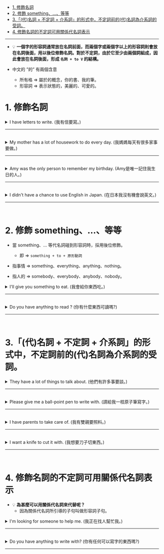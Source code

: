 * [1. 修飾名詞](#1修飾名詞)
* [2. 修飾 something、…、等等](#2修飾something等等)
* [3.「(代)名詞 + 不定詞 + 介系詞」的形式中，不定詞前的(代)名詞為介系詞的受詞。](#3代名詞不定詞介系詞的形式中不定詞前的代名詞為介系詞的受詞)
* [4. 修飾名詞的不定詞可用關係代名詞表示](#4修飾名詞的不定詞可用關係代名詞表示)

---

- 💡 **一個字的形容詞通常放在名詞前面，而兩個字或兩個字以上的形容詞則會放在名詞後面，用以後位修飾名詞。對於不定詞，由於它至少由兩個詞組成，因此會放在名詞後面，形成 `名詞 + to V` 的結構。**

- 中文的 ”的” 有兩個含意
    - 所有格  ⇒  屬於的概念，你的書、我的筆。
    - 形容詞  ⇒  表示狀態的，美麗的、可愛的。

# 1.&nbsp;修飾名詞

<details>
  <summary>
    I have letters to write. (我有信要寫。)
  </summary>
    
  - to write 不能換成動名詞，因為 to write 在這邊是當形容詞使用。
  - `letters to write`  ⇒  要寫的信。
</details>

---
<br>

<details>
  <summary>
    My mother has a lot of housework to do every day. (我媽媽每天有很多家事要做。)
  </summary>
    
  - 現在習慣性的動作，就要使用現在式。
  - `housework to do`  ⇒  要做的家事。
</details>

---
<br>

<details>
  <summary>
    Amy was the only person to remember my birthday. (Amy是唯一記住我生日的人。)
  </summary>
</details>

---
<br>

<details>
  <summary>
    I didn't have a chance to use English in Japan. (在日本我沒有機會說英文。)
  </summary>

  - 沒有說英文的機會  ⇒  a chance to use English。
    - 也可以換成 a chance to speak English。
  
</details>

---
<br>

# 2.&nbsp;修飾&nbsp;something、…、等等

- 當 something、… 等代名詞碰到形容詞時，採用後位修飾。
  - 即  ⇒  `something + to + 原形動詞`
 
- 指事情  ⇒  something、everything、anything、nothing。
- 指人的  ⇒  somebody、everybody、anybody、nobody。

<details>
  <summary>
    I'll give you something to eat. (我會給你東西吃。)
  </summary>
    
  - `something to eat`  ⇒  一些吃的東西。
</details>

---
<br>

<details>
  <summary>
    Do you have anything to read ? (你有什麼東西可讀嗎?)
  </summary>
    
  - `anything to read`  ⇒  任何閱讀的東西。
</details>

---
<br>

# 3.「(代)名詞&nbsp;+&nbsp;不定詞&nbsp;+&nbsp;介系詞」的形式中，不定詞前的(代)名詞為介系詞的受詞。

<details>
  <summary>
    They have a lot of things to talk about. (他們有許多事要談。)
  </summary>
    
  - 那我們怎麼判斷呢  ⇒  我們可以到回去看。
    - 舉例如下：
      - talk about things.  ⇒  things to talk about.
  - `talk about + 事情`  ⇒  談論甚麼事情。
</details>

---
<br>

<details>
  <summary>
    Please give me a ball-point pen to write with. (請給我一枝原子筆寫字。)
  </summary>
    
  - 用筆寫字  ⇒  write with a pen。
    - with  ⇒  用。
  - 倒回去看 a pen to write with ( 用來寫字的筆 )  ⇒  write with a pen。
</details>

---
<br>

<details>
  <summary>
    I have parents to take care of. (我有雙親要照料。)
  </summary>
    
  - `I have to take care of parents.`  ⇒   照顧雙親 take care of 這裡是動詞。
  - 要照顧的雙親  ⇒   parents to take care of  這裡是形容詞。
  - 沒有受詞就不用 of ，但是這裡的受詞只不過是跑到前面去了，所以 of 不用省略。
    - of 後面沒有受詞的時候要省略  ⇒  take care  小心。
  - 如果真的不太會，就像上面的例句一樣，先寫出它原本的句子，然後再換成形容詞的用法。
</details>

---
<br>


<details>
  <summary>
    I want a knife to cut it with. (我想要刀子切東西。)
  </summary>
    
  - `I cut it with a knife.`  ⇒  我用刀子來切東西，這裡是動詞。
  - 切東西的刀子  ⇒  a knife to cut it with  這裡是形容詞。
  - 所以像這樣的動詞片語的介係詞要不要省略掉，要特別注意。
  - 如果真的不太會，就像上面的例句一樣，先寫出它原本的句子，然後再換成形容詞的用法。
</details>

---
<br>

# 4.&nbsp;修飾名詞的不定詞可用關係代名詞表示


- 💡 **為甚麼可以用關係代名詞來代替呢？**
  - 因為關係代名詞所引導的子句叫做形容詞子句。


<details>
  <summary>
    I'm looking for someone to help me. (我正在找人幫忙我。)
  </summary>
      
  - `I'm looking for someone.`
  - `someone will help me.`
  - ⇒  `I'm looking for someone who will help me.`
  - 兩句話要合併需要把第二個 someone 換成代名詞以外，還要有連接詞連接兩個主詞兩個動詞，而關係代名詞剛好具有連接詞 + 代名詞的功能。
</details>

---
<br>

<details>
  <summary>
    Do you have anything to write with? (你有任何可以寫字的東西嗎?)
  </summary>
      
  - ⇒  `Do you have anything which I / you can write with?`
  - 可以先這樣思考  ⇒  `I write with a pen.`
  - 有 I 跟 you 是因為你要看實際的狀況作使用  ⇒  別人問我當然用你，我問別人當然用我。
</details>

---
<br>
